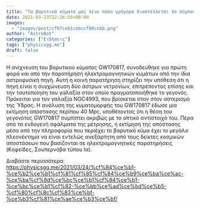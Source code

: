 ```yaml
---
title: "Τα βαρυτικά κύματα μας λένε πόσο γρήγορα διαστέλλεται το σύμπαν"
date: 2021-03-23T22:26:55+00:00
images:
  - "images/post/cf87ceb1cebccf80cebb.png"
author: "AstroBot"
categories: ["Ειδήσεις"]
tags: ["physicsgg.me"]
draft: false
---
```


Η ανίχνευση του βαρυτικού κύματος GW170817, συνοδεύθηκε για πρώτη φορά και από την παρατήρηση ηλεκτρομαγνητικών κυμάτων από την ίδια αστροφυσική πηγή. Αυτή η κοινή παρατήρηση στηρίζει την υπόθεση ότι η πηγή είναι η συγχώνευση δύο άστρων νετρονίων, επιτρέποντας επίσης και την ταυτοποίηση του γαλαξία στον οποίο πραγματοποιήθηκε το γεγονός. Πρόκειται για τον γαλαξία NGC4993, που βρίσκεται στον στον αστερισμό της Ύδρας. Η ανάλυση της κυματομορφής του GW170817 έδωσε μια εκτίμηση απόστασης περίπου 40 Mpc, υποθέτοντας ότι η θέση του γεγονότος GW170817 συμπίπτει ακριβώς με το οπτικό αντίστοιχό του. Πέρα από τα ενδογενή σφάλματα της μέτρησης, η εκτίμηση της απόστασης μέσα από την πληροφορία που περιέχει το βαρυτικό κύμα έχει το μεγάλο πλεονέκτημα να είναι εντελώς ανεξάρτητη από τους δείκτες κοσμικών αποστάσεων που βασίζονται σε ηλεκτρομαγνητικές παρατηρήσεις (Kηφείδες, Σουπερνόβα τύπου Ια).

Διαβάστε περισσότερα: https://physicsgg.me/2021/03/24/%cf%84%ce%b1-%ce%b2%ce%b1%cf%81%cf%85%cf%84%ce%b9%ce%ba%ce%ac-%ce%ba%cf%8d%ce%bc%ce%b1%cf%84%ce%b1-%ce%bc%ce%b1%cf%82-%ce%bb%ce%ad%ce%bd%ce%b5-%cf%80%cf%8c%cf%83%ce%bf-%ce%b3%cf%81%ce%ae%ce%b3%ce%bf/
